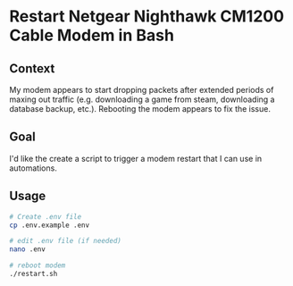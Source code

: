 # Restart Netgear Nighthawk CM1200 Cable Modem in Bash

## Context

My modem appears to start dropping packets after extended periods of
maxing out traffic (e.g. downloading a game from steam, downloading a
database backup, etc.). Rebooting the modem appears to fix the issue.

## Goal

I'd like the create a script to trigger a modem restart that I can use
in automations.

## Usage

```sh
# Create .env file
cp .env.example .env

# edit .env file (if needed)
nano .env

# reboot modem
./restart.sh
```